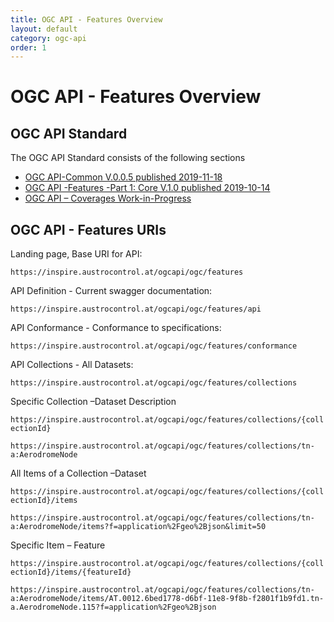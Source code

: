 ```yaml
---
title: OGC API - Features Overview
layout: default
category: ogc-api
order: 1
---
```


# OGC API - Features Overview

## OGC API Standard

The OGC API Standard consists of the following sections
* [OGC API-Common V.0.0.5 published 2019-11-18](http://docs.opengeospatial.org/is/17-069r3/17-069r3.html)
* [OGC API -Features -Part 1: Core V.1.0 published 2019-10-14](https://github.com/opengeospatial/oapi_common)
* [OGC API – Coverages Work-in-Progress](https://github.com/opengeospatial/ogc_api_coverages)

## OGC API - Features URIs

Landing page, Base URI for API:

`https://inspire.austrocontrol.at/ogcapi/ogc/features`

API Definition - Current swagger documentation:

`https://inspire.austrocontrol.at/ogcapi/ogc/features/api`

API Conformance - Conformance to specifications:

`https://inspire.austrocontrol.at/ogcapi/ogc/features/conformance`

API Collections - All Datasets:

`https://inspire.austrocontrol.at/ogcapi/ogc/features/collections`

Specific Collection –Dataset Description

`https://inspire.austrocontrol.at/ogcapi/ogc/features/collections/{collectionId}`

```https://inspire.austrocontrol.at/ogcapi/ogc/features/collections/tn-a:AerodromeNode```

All Items of a Collection –Dataset 

`https://inspire.austrocontrol.at/ogcapi/ogc/features/collections/{collectionId}/items`

```https://inspire.austrocontrol.at/ogcapi/ogc/features/collections/tn-a:AerodromeNode/items?f=application%2Fgeo%2Bjson&limit=50```

Specific Item – Feature 

`https://inspire.austrocontrol.at/ogcapi/ogc/features/collections/{collectionId}/items/{featureId}`

```https://inspire.austrocontrol.at/ogcapi/ogc/features/collections/tn-a:AerodromeNode/items/AT.0012.6bed1778-d6bf-11e8-9f8b-f2801f1b9fd1.tn-a.AerodromeNode.115?f=application%2Fgeo%2Bjson```


